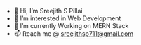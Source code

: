 - 👋 Hi, I’m Sreejith S Pillai
- 👀 I’m interested in Web Development
- 🌱 I’m currently Working on MERN Stack
- 📫 Reach me @ sreejithsp711@gmail.com

<!---
sreejith97/sreejith97 is a ✨ special ✨ repository because its `README.md` (this file) appears on your GitHub profile.
You can click the Preview link to take a look at your changes.
--->

